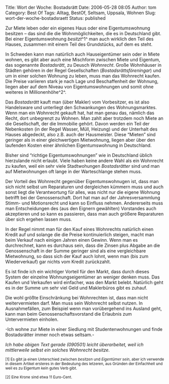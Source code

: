 Title: Wort der Woche: Bostadsrätt
Date: 2006-05-28 08:05
Author: tom
Category: Best Of
Tags: Alltag, BestOf, Seltsam, Uppsala, Wohnen
Slug: wort-der-woche-bostadsraett
Status: published

Zur Miete leben oder ein eigenes Haus oder eine Eigentumswohnung
besitzen – das sind die die Wohnmöglichkeiten, die es in Deutschland
gibt. Bei einer Eigentumswohnung *besitzt*^1^ man auch wirklich den Teil
des Hauses, zusammen mit einem Teil des Grundstücks, auf dem es steht.

In Schweden kann man natürlich auch Hauseigentümer sein oder in Miete
wohnen, es gibt aber auch eine Mischform zwischen Miete und Eigentum,
das sogenannte *Bostadsrätt*, zu Deusch *Wohnrecht*. Große Wohnhäuser in
Städten gehören in der Regel Gesellschaften (*Bostadsrättsföreningar*)
und um in einer solchen Wohnung zu leben, muss man das Wohnrecht kaufen.
Die Preise variieren stark je nach Lage und Beschaffenheit der Wohnung,
liegen aber auf dem Niveau von Eigentumswohnungen und somit ohne
weiteres in Millionenhöhe^2^.

Das *Bostadsrätt* kauft man (über Makler) vom Vorbesitzer, es ist also
Handelsware und unterliegt den Schwankungen des Wohnungsmarktes. Wenn
man ein Wohnrecht gekauft hat, hat man genau das, nämlich das Recht,
dort unbegrenzt zu Wohnen. Man zahlt aber trotzdem noch Miete an die
Gesellschaft, der die Immobilie gehört. Davon werden ein Teil der
Nebenkosten (in der Regel Wasser, Müll, Heizung) und der Unterhalt des
Hauses abgedeckt, also z.B. auch der Hausmeister. Diese “Mieten” sind
geringer als in einer gleichwertigen Mietwohnung, liegen aber über den
laufenden Kosten einer ähnlichen Eigentumswohnung in Deutschland.

Bisher sind “richtige Eigentumswohnungen” wie in Deutschland üblich
hierzulande nicht erlaubt. Viele haben keine andere Wahl als ein
Wohnrecht zu kaufen, weil ein sehr viele Stadtwohungen *Bostadsrätter*
sind und man auf Mietwohnungen oft lange in der Warteschlange stehen
muss.

Der Vorteil des Wohnrecht gegenüber Eigentumswohnugen ist, dass man sich
nicht selbst um Reparaturen und dergleichen kümmern muss und auch sonst
liegt die Verantwortung für alles, was nicht nur die eigene Wohnung
betrifft bei der Genossenschaft. Dort hat man auf der Jahresversammlung
Stimm- und Motionsrecht und kann so Einfluss nehmen. Andererseits muss
man Entscheidungen des (aus den Eignern gewählten) Vorstandes auch
akzeptieren und so kann es passieren, dass man auch größere Reparaturen
über sich ergehen lassen muss.

In der Regel nimmt man für den Kauf eines Wohnrechts natürlich einen
Kredit auf und solange die die Preise kontinuierlich steigen, macht man
beim Verkauf nach einigen Jahren einen Gewinn. Wenn man es durchrechnet,
kann es durchaus sein, dass die Zinsen plus Abgabe an die Genossenschaft
in der Summe geringer sind als eine vergleichbare Mietwohnung, so dass
sich der Kauf auch lohnt, wenn man (bis zum Wiederverkauf) gar nichts
vom Kredit zurückzahlt.

Es ist finde ich ein wichtiger Vorteil für den Markt, dass durch dieses
System der einzelne Wohnungseigentümer an weniger denken muss. Das
Kaufen und Verkaufen wird einfacher, was den Markt belebt. Natürlich
geht es in der Summe um sehr viel Geld und Maklerbüros gibt es zuhauf.

Die wohl größte Einschränkung bei Wohnrechten ist, dass man nicht
weitervermieten darf. Man muss sein Wohnrecht selbst nutzen. In
Ausnahmefällen, zum Beispiel wenn man vorübergehend ins Ausland geht,
kann man beim Genossenschaftsvorstand die Erlaubnis zum Untervermieten
einholen.

-Ich wohne zur Miete in einer Siedlung mit Studentenwohnungen und finde
Bostadsrätter immer noch etwas seltsam.-

*Ich habe obigen Text gerade (090501) leicht überarbeitet, weil ich
mittlerweile selbst ein solches Wohnrecht besitze.*

<small>[1] Es gibt ja einen Unterschied zwischen *besitzen* und
*Eigentümer sein*, aber ich verwende in diesem Artikel ersteres in der
Bedeutung des letzeren, aus Gründen der Einfachheit und weil es zu
Eigentum kein gutes Verb gibt.</small>

<small>[2] Eine Krone sind etwa 11 Euro-Cent.</small>

